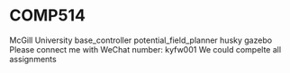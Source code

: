 # COMP514
McGill University
base_controller
potential_field_planner 
husky gazebo
Please connect me with WeChat number: kyfw001
We could compelte all assignments
